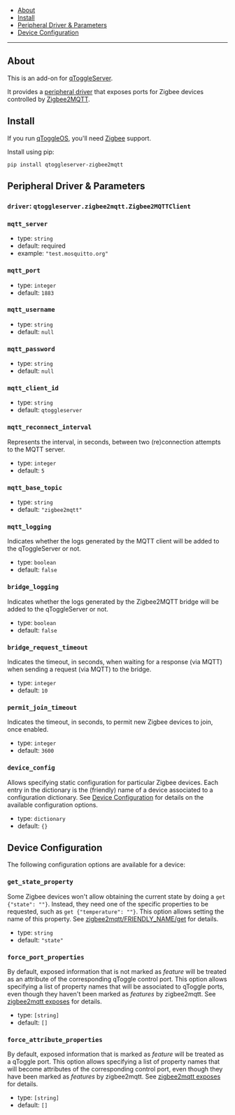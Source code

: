  * [About](#about)
 * [Install](#install)
 * [Peripheral Driver & Parameters](#peripheral-driver--parameters)
 * [Device Configuration](#device-configuration)

---


## About

This is an add-on for [qToggleServer](https://github.com/qtoggle/qtoggleserver).

It provides a [peripheral driver](https://github.com/qtoggle/qtoggleserver/wiki/Peripheral-Drivers) that exposes ports
for Zigbee devices controlled by [Zigbee2MQTT](https://www.zigbee2mqtt.io/).


## Install

If you run [qToggleOS](https://github.com/qtoggle/qtoggleos), you'll need
[Zigbee](https://github.com/qtoggle/qtoggleos/wiki/Zigbee) support.

Install using pip:

    pip install qtoggleserver-zigbee2mqtt


## Peripheral Driver & Parameters

### `driver`: `qtoggleserver.zigbee2mqtt.Zigbee2MQTTClient`

### `mqtt_server`

 * type: `string`
 * default: required
 * example: `"test.mosquitto.org"`

### `mqtt_port`

 * type: `integer`
 * default: `1883`

### `mqtt_username`

 * type: `string`
 * default: `null`

### `mqtt_password`

 * type: `string`
 * default: `null`

### `mqtt_client_id`

 * type: `string`
 * default: `qtoggleserver`

### `mqtt_reconnect_interval`

Represents the interval, in seconds, between two (re)connection attempts to the MQTT server.

 * type: `integer`
 * default: `5`

### `mqtt_base_topic`

 * type: `string`
 * default: `"zigbee2mqtt"`

### `mqtt_logging`

Indicates whether the logs generated by the MQTT client will be added to the qToggleServer or not.

 * type: `boolean`
 * default: `false`

### `bridge_logging`

Indicates whether the logs generated by the Zigbee2MQTT bridge will be added to the qToggleServer or not.

 * type: `boolean`
 * default: `false`

### `bridge_request_timeout`

Indicates the timeout, in seconds, when waiting for a response (via MQTT) when sending a request (via MQTT) to the
bridge.

 * type: `integer`
 * default: `10`

### `permit_join_timeout`

Indicates the timeout, in seconds, to permit new Zigbee devices to join, once enabled.

 * type: `integer`
 * default: `3600`

### `device_config`

Allows specifying static configuration for particular Zigbee devices. Each entry in the dictionary is the (friendly)
name of a device associated to a configuration dictionary. See [Device Configuration](#device-configuration) for details
on the available configuration options.

 * type: `dictionary`
 * default: `{}`


## Device Configuration

The following configuration options are available for a device:

### `get_state_property`

Some Zigbee devices won't allow obtaining the current state by doing a `get {"state": ""}`. Instead, they need one
of the specific properties to be requested, such as `get {"temperature": ""}`. This option allows setting the name of
this property. See 
[zigbee2mqtt/FRIENDLY_NAME/get](https://www.zigbee2mqtt.io/guide/usage/mqtt_topics_and_messages.html#zigbee2mqtt-friendly-name-get)
for details.

 * type: `string`
 * default: `"state"`

### `force_port_properties`

By default, exposed information that is not marked as *feature* will be treated as an attribute of the corresponding
qToggle control port. This option allows specifying a list of property names that will be associated to qToggle ports,
even though they haven't been marked as *features* by zigbee2mqtt. See
[zigbee2mqtt exposes](https://www.zigbee2mqtt.io/guide/usage/exposes.html#exposes) for details.

 * type: `[string]`
 * default: `[]`

### `force_attribute_properties`

By default, exposed information that is marked as *feature* will be treated as a qToggle port. This option allows
specifying a list of property names that will become attributes of the corresponding control port, even though they
have been marked as *features* by zigbee2mqtt. See
[zigbee2mqtt exposes](https://www.zigbee2mqtt.io/guide/usage/exposes.html#exposes) for details.

 * type: `[string]`
 * default: `[]`
